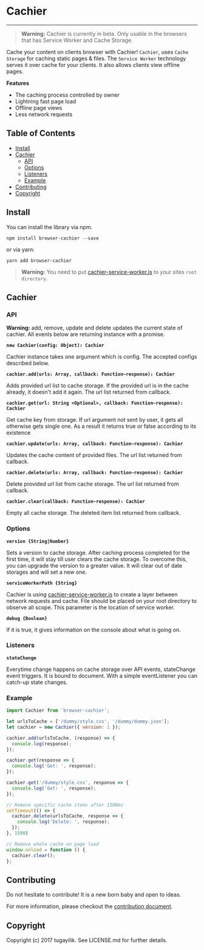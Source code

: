 # Cachier

<hr/>

> **Warning:** Cachier is currently in beta. Only usable in the browsers that has Service Worker and Cache Storage.


Cache your content on clients browser with Cachier! `Cachier`, uses `Cache Storage` for caching static pages & files. The `Service Worker` technology serves it over cache for your clients. It also allows clients view offline pages.

**Features**

- The caching process controlled by owner
- Lightning fast page load
- Offline page views
- Less network requests

## Table of Contents

* [Install](#install)
* [Cachier](#cachier)
  * [API](#api)
  * [Options](#options)
  * [Listeners](#listeners)
  * [Example](#example)
* [Contributing](#contributing)
* [Copyright](#copyright)

## Install

You can install the library via npm.

```
npm install browser-cachier --save
```

or via yarn:

```
yarn add browser-cachier
```

> **Warning:** You need to put [cachier-service-worker.js](https://github.com/tugayilik/cachier/blob/master/cachier-service-worker.js) to your sites `root directory`.

## Cachier

### API

**Warning:** add, remove, update and delete updates the current state of cachier. All events below are returning instance with a promise.

**`new Cachier(config: Object): Cachier`**  

Cachier instance takes one argument which is config. The accepted configs described below.

**`cachier.add(urls: Array, callback: Function~response): Cachier`**

Adds provided url list to cache storage. If the provided url is in the cache already, it doesn't add it again. The url list returned from callback.

**`cachier.get(url: String <Optional>, callback: Function~response): Cachier`**

Get cache key from storage. If url argument not sent by user, it gets all otherwise gets single one. As a result it returns true or false according to its existence

**`cachier.update(urls: Array, callback: Function~response): Cachier`**

Updates the cache content of provided files. The url list returned from callback.

**`cachier.delete(urls: Array, callback: Function~response): Cachier`**

Delete provided url list from cache storage. The url list returned from callback.

**`cachier.clear(callback: Function~response): Cachier`**

Empty all cache storage. The deleted item list returned from callback.

### Options

**`version {String|Number}`** 

Sets a version to cache storage. After caching process completed for the first time, it will stay till user clears the cache storage. To overcome this, you can upgrade the version to a greater value. It will clear out of date storages and will set a new one.

**`serviceWorkerPath {String}`**

Cachier is using [cachier-service-worker.js](https://github.com/tugayilik/cachier/blob/master/cachier-service-worker.js) to create a layer between network requests and cache. File should be placed on your root directory to observe all scope. This parameter is the location of service worker.

**`debug {Boolean}`**

If it is true, it gives information on the console about what is going on.

### Listeners

**`stateChange`**  

Everytime change happens on cache storage over API events, stateChange event triggers. It is bound to document. With a simple eventListener you can catch-up state changes. 

### Example

```js
import Cachier from 'browser-cachier';

let urlsToCache = ['/dummy/style.css', '/dummy/dummy.json'];
let cachier = new Cachier({ version: 1 });

cachier.add(urlsToCache, (response) => {
  console.log(response);
});

cachier.get(response => {
  console.log('Get: ', response);
});

cachier.get('/dummy/style.css', response => {
  console.log('Get: ', response);
});

// Remove specific cache items after 1500ms
setTimeout(() => {
  cachier.delete(urlsToCache, response => {
    console.log('Delete: ', response);
  });
}, 1500)

// Remove whole cache on page load
window.onload = function () {
  cachier.clear();
};

```

## Contributing

Do not hesitate to contribute! It is a new born baby and open to ideas.

For more information, please checkout the [contribution document](https://github.com/tugayilik/cachier/blob/master/CONTRIBUTING.md).

## Copyright

Copyright (c) 2017 tugayilik. See LICENSE.md for further details.
